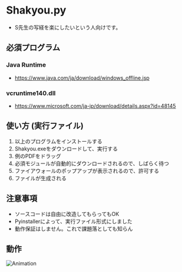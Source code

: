 # Shakyou.py

- S先生の写経を楽にしたいという人向けです。


## 必須プログラム

### Java Runtime
 - https://www.java.com/ja/download/windows_offline.jsp
### vcruntime140.dll
 - https://www.microsoft.com/ja-jp/download/details.aspx?id=48145


## 使い方 (実行ファイル)

1. 以上のプログラムをインストールする
2. Shakyou.exeをダウンロードして、実行する
3. 例のPDFをドラッグ
4. 必須モジュールが自動的にダウンロードされるので、しばらく待つ
5. ファイアウォールのポップアップが表示されるので、許可する
6. ファイルが生成される

## 注意事項

- ソースコードは自由に改造してもらってもOK
- Pyinstallerによって、実行ファイル形式にしました
- 動作保証はしません。これで課題落としても知らん

## 動作

![Animation](https://user-images.githubusercontent.com/31305419/115968455-09d97380-a573-11eb-99cc-04e24255af3a.gif)

